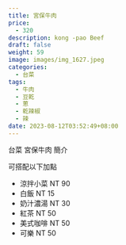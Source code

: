 ```yaml
---
title: 宮保牛肉
price:
  - 320
description: kong -pao Beef
draft: false
weight: 59
image: images/img_1627.jpeg
categories:
  - 台菜
tags:
  - 牛肉
  - 豆乾
  - 蔥
  - 乾辣椒
  - 辣
date: 2023-08-12T03:52:49+08:00
---
```


台菜 宮保牛肉 簡介

可搭配以下加點

- 涼拌小菜  NT 90
- 白飯 NT 15
- 奶汁濃湯 NT 30
- 紅茶  NT 50
- 美式咖啡 NT 50
- 可樂 NT 50
